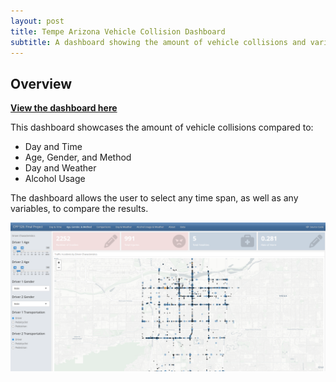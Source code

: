 ```yaml
---
layout: post
title: Tempe Arizona Vehicle Collision Dashboard
subtitle: A dashboard showing the amount of vehicle collisions and various variables that impact collisions
---
```


## Overview

[**View the dashboard here**](https://kenaniahdodson.shinyapps.io/final/)

This dashboard showcases the amount of vehicle collisions compared to:

-   Day and Time
-   Age, Gender, and Method
-   Day and Weather
-   Alcohol Usage

The dashboard allows the user to select any time span, as well as any variables, to compare the results.

![Dashboard Screenshot](/assets/img/dashboard-screnshot.png)
